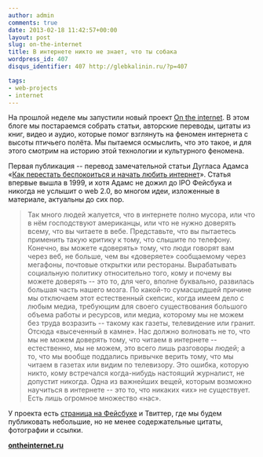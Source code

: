 ```yaml
---
author: admin
comments: true
date: 2013-02-18 11:42:57+00:00
layout: post
slug: on-the-internet
title: В интернете никто не знает, что ты собака
wordpress_id: 407
disqus_identifier: 407 http://glebkalinin.ru/?p=407

tags:
- web-projects
- internet
---
```


На прошлой неделе мы запустили новый проект [On the internet](http://ontheinternet.ru/). В этом блоге мы постараемся собрать статьи, авторские переводы, цитаты из книг, видео и аудио, которые помог взглянуть на феномен интернета с высоты птичьего полёта. Мы пытаемся осмыслить, что это такое, и для этого смотрим на историю этой технологии и культурного феномена.

Первая публикация -- перевод замечательной статьи Дугласа Адамса «[Как перестать беспокоиться и начать любить интернет](http://ontheinternet.ru/how-to-stop-worrying-and-learn-to-love-the-internet/)». Статья впервые вышла в 1999, и хотя Адамс не дожил до IPO Фейсбука и никогда не услышит о web 2.0, во многом идеи, изложенные в материале, актуальны до сих пор.



> Так много людей жалуется, что в интернете полно мусора, или что в нём господствуют американцы, или что не нужно доверять всему, что вы читаете в вебе. Представьте, что вы пытаетесь применить такую критику к тому, что слышите по телефону. Конечно, вы можете «доверять» тому, что люди говорят вам через веб, не больше, чем вы «доверяете» сообщаемому через мегафоны, почтовые открытки или рестораны. Вырабатывать социальную политику относительно того, кому и почему вы можете доверять -- это то, для чего, вполне буквально, развилась большая часть нашего мозга. По какой-то сумасшедшей причине мы отключаем этот естественный скепсис, когда имеем дело с любым медиа, требующим для своего существования большого объема работы и ресурсов, или медиа, которому мы не можем без труда возразить -- такому как газеты, телевидение или гранит. Отсюда «высеченный в камне». Нас должно волновать не то, что мы не можем доверять тому, что читаем в интернете -- естественно, мы не можем, это всего лишь разговоры людей; а то, что мы вообще поддались привычке верить тому, что мы читаем в газетах или видим по телевизору. Это ошибка, которую никто, кому встречался когда-нибудь настоящий журналист, не допустит никогда. Одна из важнейших вещей, которым возможно научиться в интернете -- это то, что никаких «их» не существует. Есть лишь огромное множество «нас».




У проекта есть [страница на Фейсбуке](https://www.facebook.com/ontheinternet.ru) и Твиттер, где мы будем публиковать небольшие, но не менее содержательные цитаты, фотографии и ссылки.

**[ontheinternet.ru](http://ontheinternet.ru)**
